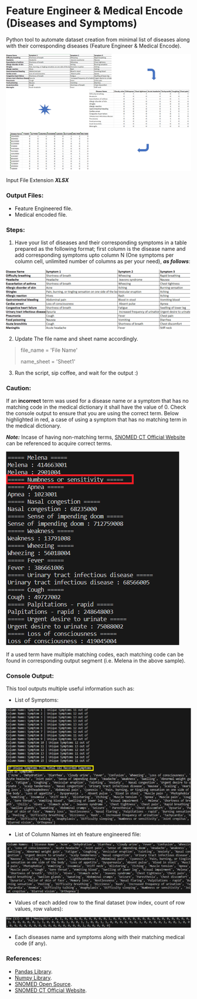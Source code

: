 # Feature Engineer &amp; Medical Encode (Diseases and Symptoms)

Python tool to automate dataset creation from minimal list of diseases along with their corresponding diseases (Feature Engineer &amp; Medical Encode).

![Automate Dataset Process](automate_dataset_process.png)

Input File Extension <em><strong>XLSX</strong></em>

### Output Files:
* Feature Engineered file.
* Medical encoded file.

### Steps:

1) Have your list of diseases and their corresponding symptoms in a table prepared as the following format; first column is the disease name and add corresponding symptoms upto column N (One symptoms per column cell, unlimited number of columns as per your need), <em><strong>as follows</strong></em>:

![Input Table Format](input_table_sample.png)


2) Update The file name and sheet name accordingly.

> file_name = 'File Name'
>
> name_sheet = 'Sheet1'


3) Run the script, sip coffee, and wait for the output :) 


### Caution: 

If an <strong>incorrect</strong> term was used for a disease name or a symptom that has no matching code in the medical dictionary it shall have the value of 0. Check the console output to ensure that you are using the correct term. Below highlighted in red, a case of using a symptom that has no matching term in the medical dictionary. 

<em><strong>Note:</em></strong> Incase of having non-matching terms, [SNOMED CT Official Website](https://browser.ihtsdotools.org/) can be referenced to acquire correct terms. 

![Medical Encode Output](medical_encode_snomed.png)

If a used term have multiple matching codes, each matching code can be found in corresponding output segment (i.e. Melena in the above sample).


### Console Output:

This tool outputs multiple useful information such as:

* List of Symptoms:

![Symptoms List](symptoms_list.png)

* List of Column Names int eh feature engineered file:

![Column Names](column_names.png)

* Values of each added row to the final dataset (row index, count of row values, row values):

![Sample of added rows](added_rows.png)

* Each diseases name and symptoms along with their matching medical code (if any).


### References:
* [Pandas Library](https://pandas.pydata.org/).
* [Numpy Library](https://numpy.org/).
* [SNOMED Open Source](https://github.com/IHTSDO/SNOMED-in-5-minutes).
* [SNOMED CT Official Website](https://browser.ihtsdotools.org/).
